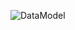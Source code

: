 ![DataModel](http://www.plantuml.com/plantuml/proxy?cache=no&src=https://raw.githubusercontent.com/oleksandrblazhko/ai-211-yushenko/ai-211-yushenko-with-laborotory-work-7/2-SoftwareDesign/2.7-PlantUML/DataModel.puml)

